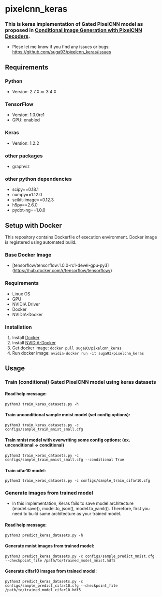 # pixelcnn_keras #
### This is keras implementation of Gated PixelCNN model as proposed in [Conditional Image Generation with PixelCNN Decoders](https://arxiv.org/abs/1606.05328).
- Plese let me know if you find any issues or bugs:
https://github.com/suga93/pixelcnn_keras/issues



## Requirements ##

### Python ###
- Version: 2.7.X or 3.4.X

### TensorFlow ###
- Version: 1.0.0rc1
- GPU: enabled

### Keras ###
- Version: 1.2.2

### other packages ###
- graphviz

### other python dependencies ###
- scipy==0.18.1
- numpy==1.12.0
- scikit-image==0.12.3
- h5py==2.6.0
- pydot-ng==1.0.0



## Setup with Docker ##
This repository contains Dockerfile of execution environment. Docker image is registered using automated build.

### Base Docker Image ###
* [tensorflow/tensorflow:1.0.0-rc1-devel-gpu-py3] (https://hub.docker.com/r/tensorflow/tensorflow/)

### Requirements ###
- Linux OS
- GPU
- NVIDIA Driver
- Docker
- NVIDIA-Docker

### Installation ###
1. Install [Docker](https://www.docker.com/)
2. Install [NVIDIA-Docker](https://github.com/NVIDIA/nvidia-docker)
3. Get docker image: `docker pull suga93/pixelcnn_keras`
4. Run docker image: `nvidia-docker run -it suga93/pixelcnn_keras`



## Usage ##

### Train (conditional) Gated PixelCNN model using keras datasets ###
#### Read help message: ####
	python3 train_keras_datasets.py -h
#### Train unconditional sample mnist model (set config options): ####
	python3 train_keras_datasets.py -c configs/sample_train_mnist_small.cfg
#### Train mnist model with overwriting some config options: (ex. unconditional -> conditional) ####
	python3 train_keras_datasets.py -c configs/sample_train_mnist_small.cfg --conditional True
#### Train cifar10 model: ####
	python3 train_keras_datasets.py -c configs/sample_train_cifar10.cfg

### Generate images from trained model ###
* In this implementation, Keras fails to save model architecture (model.save(), model.to_json(), model.to_yaml()). Therefore, first you need to build same architecture as your trained model.

#### Read help message: ####
	python3 predict_keras_datasets.py -h
#### Generate mnist images from trained model: ####
	python3 predict_keras_datasets.py -c configs/sample_predict_mnist.cfg --checkpoint_file /path/to/trained_model_mnist.hdf5
#### Generate cifar10 images from trained model: ####
	python3 predict_keras_datasets.py -c configs/sample_predict_cifar10.cfg --checkpoint_file /path/to/trained_model_cifar10.hdf5

